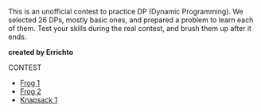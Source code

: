 
This is an unofficial contest to practice DP (Dynamic Programming). We selected 26 DPs, mostly basic ones, and prepared a problem to learn each of them. Test your skills during the real contest, and brush them up after it ends.

**created by Errichto**

CONTEST
- [Frog 1](https://atcoder.jp/contests/dp/tasks/dp_a)
- [Frog 2](https://atcoder.jp/contests/dp/tasks/dp_b)
- [Knapsack 1](https://atcoder.jp/contests/dp/tasks/dp_d)


